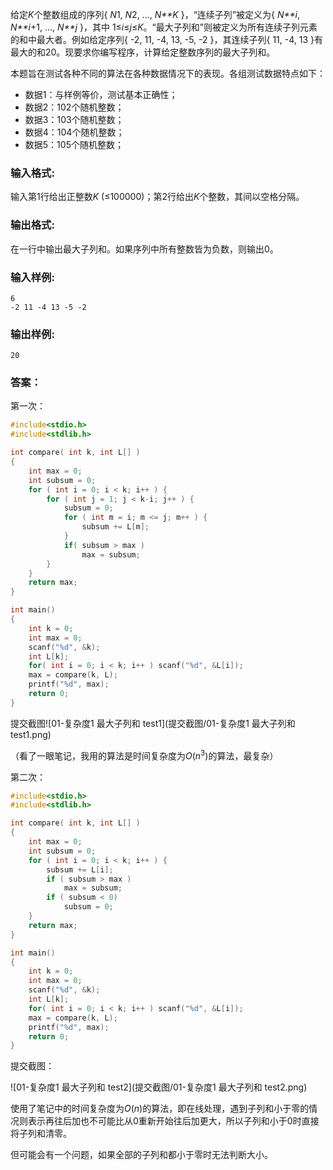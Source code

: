 给定*K*个整数组成的序列{ *N*1, *N*2, ..., *N**K* }，“连续子列”被定义为{ *N**i*, *N**i*+1, ..., *N**j* }，其中 1≤*i*≤*j*≤*K*。“最大子列和”则被定义为所有连续子列元素的和中最大者。例如给定序列{ -2, 11, -4, 13, -5, -2 }，其连续子列{ 11, -4, 13 }有最大的和20。现要求你编写程序，计算给定整数序列的最大子列和。

本题旨在测试各种不同的算法在各种数据情况下的表现。各组测试数据特点如下：

- 数据1：与样例等价，测试基本正确性；
- 数据2：102个随机整数；
- 数据3：103个随机整数；
- 数据4：104个随机整数；
- 数据5：105个随机整数；

### 输入格式:

输入第1行给出正整数*K* (≤100000)；第2行给出*K*个整数，其间以空格分隔。

### 输出格式:

在一行中输出最大子列和。如果序列中所有整数皆为负数，则输出0。

### 输入样例:

```in
6
-2 11 -4 13 -5 -2
```

### 输出样例:

```out
20
```

### 答案：

第一次：

```c
#include<stdio.h>
#include<stdlib.h>

int compare( int k, int L[] ) 
{
    int max = 0;
    int subsum = 0;
    for ( int i = 0; i < k; i++ ) {
        for ( int j = 1; j < k-i; j++ ) {
            subsum = 0;
            for ( int m = i; m <= j; m++ ) {
                subsum += L[m];
            }
            if( subsum > max )
                max = subsum;
        }
    }
    return max;
}

int main()
{
    int k = 0;
    int max = 0;
    scanf("%d", &k);
    int L[k];
    for( int i = 0; i < k; i++ ) scanf("%d", &L[i]);
    max = compare(k, L);
    printf("%d", max);
    return 0;
}
```

提交截图![01-复杂度1 最大子列和 test1](提交截图/01-复杂度1 最大子列和 test1.png)

（看了一眼笔记，我用的算法是时间复杂度为$O(n^3)$的算法，最复杂）

第二次：

```c
#include<stdio.h>
#include<stdlib.h>

int compare( int k, int L[] ) 
{
    int max = 0;
    int subsum = 0;
    for ( int i = 0; i < k; i++ ) {
        subsum += L[i];
        if ( subsum > max )
            max = subsum;
        if ( subsum < 0)
            subsum = 0;
    }
    return max;
}

int main()
{
    int k = 0;
    int max = 0;
    scanf("%d", &k);
    int L[k];
    for( int i = 0; i < k; i++ ) scanf("%d", &L[i]);
    max = compare(k, L);
    printf("%d", max);
    return 0;
}
```

提交截图：

![01-复杂度1 最大子列和 test2](提交截图/01-复杂度1 最大子列和 test2.png)

使用了笔记中的时间复杂度为$O(n)$的算法，即在线处理，遇到子列和小于零的情况则表示再往后加也不可能比从0重新开始往后加更大，所以子列和小于0时直接将子列和清零。

但可能会有一个问题，如果全部的子列和都小于零时无法判断大小。
